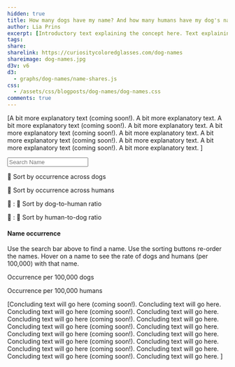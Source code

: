 ```yaml
---
hidden: true
title: How many dogs have my name? And how many humans have my dog's name?
author: Lia Prins
excerpt: [Introductory text explaining the concept here. Text explaining the concept to go here. Introductory text explaining the concept here. Text explaining the concept to go here. Introductory text explaining the concept here. Text explaining the concept to go here.]
tags: 
share: 
sharelink: https://curiositycoloredglasses.com/dog-names
shareimage: dog-names.jpg
d3v: v6
d3:
  - graphs/dog-names/name-shares.js
css:
  - /assets/css/blogposts/dog-names/dog-names.css
comments: true 
---
```


[A bit more explanatory text (coming soon!). A bit more explanatory text. A bit more explanatory text (coming soon!). A bit more explanatory text. A bit more explanatory text (coming soon!). A bit more explanatory text. A bit more explanatory text (coming soon!). A bit more explanatory text. A bit more explanatory text (coming soon!). A bit more explanatory text. ]

<input type="text" id="userInput" class="name-shares-search-input" placeholder="Search Name">

<!-- <div id="sort-alphabetical-name">
  <p>🔤 Sort by name alphabetically</p>
</div> -->
            
<div id="sort-occurrence-dog">
  <p>🐶 Sort by occurrence across dogs</p>
</div>
      
<div id="sort-occurrence-human">
  <p>🧒 Sort by occurrence across humans</p>
</div>

<div id="sort-dog-human-ratio">
  <p>🐶 : 🧒 Sort by dog-to-human ratio</p>
</div>
      
<div id="sort-human-dog-ratio">
  <p>🧒 : 🐶 Sort by human-to-dog ratio</p>
</div>
            
<div id="name-shares-axes">
  <h4 id="chart-title" class="chart-intro-text">
    Name occurrence
  </h4>
  <p class="chart-intro-text">
    Use the search bar above to find a name. Use the sorting buttons re-order the names. Hover on a name to see the rate of dogs and humans (per 100,000) with that name.
  </p>
  <p id="dog-axis-label">
    Occurrence per 100,000 dogs
  </p>
  <p id="human-axis-label">
    Occurrence per 100,000 humans
  </p>
</div>
<div id="name-shares-outer" class="outer">
  <div class="inner">
    <div id="name-shares-vis"></div>
  </div>
</div>

[Concluding text will go here (coming soon!). Concluding text will go here. Concluding text will go here (coming soon!). Concluding text will go here. Concluding text will go here (coming soon!). Concluding text will go here. Concluding text will go here (coming soon!). Concluding text will go here. Concluding text will go here (coming soon!). Concluding text will go here. Concluding text will go here (coming soon!). Concluding text will go here. Concluding text will go here (coming soon!). Concluding text will go here. Concluding text will go here (coming soon!). Concluding text will go here. ]
